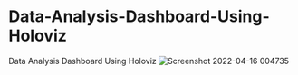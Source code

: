 # Data-Analysis-Dashboard-Using-Holoviz
Data Analysis Dashboard Using Holoviz
![Screenshot 2022-04-16 004735](https://user-images.githubusercontent.com/97952352/163623278-45465452-cd9a-49ff-a534-4b12e0eae5fe.png)

